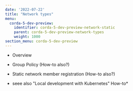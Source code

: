 ```yaml
---
date: '2022-07-22'
title: "Network types"
menu:
  corda-5-dev-preview:
    identifier: corda-5-dev-preview-network-static
    parent: corda-5-dev-preview-network-types
    weight: 1000
section_menu: corda-5-dev-preview
---
```


* Overview

* Group Policy (How-to also?)

* Static network member registration (How-to also?)

* seee also "Local development with Kubernetes" How-to*

